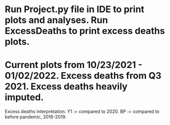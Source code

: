 # Run Project.py file in IDE to print plots and analyses. Run ExcessDeaths to print excess deaths plots.

# Current plots from 10/23/2021 - 01/02/2022. Excess deaths from Q3 2021. Excess deaths heavily imputed. 

Excess deaths interpretation.
Y1 := compared to 2020.
BP := compared to before pandemic, 2016-2019.
